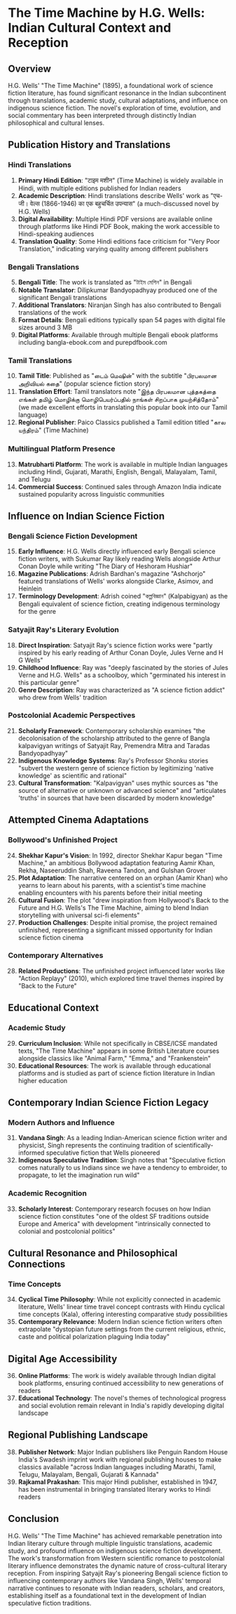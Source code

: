 # The Time Machine by H.G. Wells: Indian Cultural Context and Reception

## Overview

H.G. Wells' "The Time Machine" (1895), a foundational work of science fiction literature, has found significant resonance in the Indian subcontinent through translations, academic study, cultural adaptations, and influence on indigenous science fiction. The novel's exploration of time, evolution, and social commentary has been interpreted through distinctly Indian philosophical and cultural lenses.

## Publication History and Translations

### Hindi Translations

1. **Primary Hindi Edition**: "टाइम मशीन" (Time Machine) is widely available in Hindi, with multiple editions published for Indian readers
2. **Academic Description**: Hindi translations describe Wells' work as "एच-जी। वेल्स (1866-1946) का एक बहुचर्चित उपन्यास" (a much-discussed novel by H.G. Wells)
3. **Digital Availability**: Multiple Hindi PDF versions are available online through platforms like Hindi PDF Book, making the work accessible to Hindi-speaking audiences
4. **Translation Quality**: Some Hindi editions face criticism for "Very Poor Translation," indicating varying quality among different publishers

### Bengali Translations

5. **Bengali Title**: The work is translated as "টাইম মেশিন" in Bengali
6. **Notable Translator**: Dilipkumar Bandyopadhyay produced one of the significant Bengali translations
7. **Additional Translators**: Niranjan Singh has also contributed to Bengali translations of the work
8. **Format Details**: Bengali editions typically span 54 pages with digital file sizes around 3 MB
9. **Digital Platforms**: Available through multiple Bengali ebook platforms including bangla-ebook.com and purepdfbook.com

### Tamil Translations

10. **Tamil Title**: Published as "டைம் மெஷின்" with the subtitle "பிரபலமான அறிவியல் கதை" (popular science fiction story)
11. **Translation Effort**: Tamil translators note "இந்த பிரபலமான புத்தகத்தை எங்கள் தமிழ் மொழிக்கு மொழிபெயர்ப்பதில் நாங்கள் சிறப்பாக முயற்சித்தோம்" (we made excellent efforts in translating this popular book into our Tamil language)
12. **Regional Publisher**: Paico Classics published a Tamil edition titled "கால யந்திரம்" (Time Machine)

### Multilingual Platform Presence

13. **Matrubharti Platform**: The work is available in multiple Indian languages including Hindi, Gujarati, Marathi, English, Bengali, Malayalam, Tamil, and Telugu
14. **Commercial Success**: Continued sales through Amazon India indicate sustained popularity across linguistic communities

## Influence on Indian Science Fiction

### Bengali Science Fiction Development

15. **Early Influence**: H.G. Wells directly influenced early Bengali science fiction writers, with Sukumar Ray likely reading Wells alongside Arthur Conan Doyle while writing "The Diary of Heshoram Hushiar"
16. **Magazine Publications**: Adrish Bardhan's magazine "Ashchorjo" featured translations of Wells' works alongside Clarke, Asimov, and Heinlein
17. **Terminology Development**: Adrish coined "কল্পবিজ্ঞান" (Kalpabigyan) as the Bengali equivalent of science fiction, creating indigenous terminology for the genre

### Satyajit Ray's Literary Evolution

18. **Direct Inspiration**: Satyajit Ray's science fiction works were "partly inspired by his early reading of Arthur Conan Doyle, Jules Verne and H G Wells"
19. **Childhood Influence**: Ray was "deeply fascinated by the stories of Jules Verne and H.G. Wells" as a schoolboy, which "germinated his interest in this particular genre"
20. **Genre Description**: Ray was characterized as "A science fiction addict" who drew from Wells' tradition

### Postcolonial Academic Perspectives

21. **Scholarly Framework**: Contemporary scholarship examines "the decolonisation of the scholarship attributed to the genre of Bangla kalpavigyan writings of Satyajit Ray, Premendra Mitra and Taradas Bandyopadhyay"
22. **Indigenous Knowledge Systems**: Ray's Professor Shonku stories "subvert the western genre of science fiction by legitimizing 'native knowledge' as scientific and rational"
23. **Cultural Transformation**: "Kalpavigyan" uses mythic sources as "the source of alternative or unknown or advanced science" and "articulates 'truths' in sources that have been discarded by modern knowledge"

## Attempted Cinema Adaptations

### Bollywood's Unfinished Project

24. **Shekhar Kapur's Vision**: In 1992, director Shekhar Kapur began "Time Machine," an ambitious Bollywood adaptation featuring Aamir Khan, Rekha, Naseeruddin Shah, Raveena Tandon, and Gulshan Grover
25. **Plot Adaptation**: The narrative centered on an orphan (Aamir Khan) who yearns to learn about his parents, with a scientist's time machine enabling encounters with his parents before their initial meeting
26. **Cultural Fusion**: The plot "drew inspiration from Hollywood's Back to the Future and H.G. Wells's The Time Machine, aiming to blend Indian storytelling with universal sci-fi elements"
27. **Production Challenges**: Despite initial promise, the project remained unfinished, representing a significant missed opportunity for Indian science fiction cinema

### Contemporary Alternatives

28. **Related Productions**: The unfinished project influenced later works like "Action Replayy" (2010), which explored time travel themes inspired by "Back to the Future"

## Educational Context

### Academic Study

29. **Curriculum Inclusion**: While not specifically in CBSE/ICSE mandated texts, "The Time Machine" appears in some British Literature courses alongside classics like "Animal Farm," "Emma," and "Frankenstein"
30. **Educational Resources**: The work is available through educational platforms and is studied as part of science fiction literature in Indian higher education

## Contemporary Indian Science Fiction Legacy

### Modern Authors and Influence

31. **Vandana Singh**: As a leading Indian-American science fiction writer and physicist, Singh represents the continuing tradition of scientifically-informed speculative fiction that Wells pioneered
32. **Indigenous Speculative Tradition**: Singh notes that "Speculative fiction comes naturally to us Indians since we have a tendency to embroider, to propagate, to let the imagination run wild"

### Academic Recognition

33. **Scholarly Interest**: Contemporary research focuses on how Indian science fiction constitutes "one of the oldest SF traditions outside Europe and America" with development "intrinsically connected to colonial and postcolonial politics"

## Cultural Resonance and Philosophical Connections

### Time Concepts

34. **Cyclical Time Philosophy**: While not explicitly connected in academic literature, Wells' linear time travel concept contrasts with Hindu cyclical time concepts (Kala), offering interesting comparative study possibilities
35. **Contemporary Relevance**: Modern Indian science fiction writers often extrapolate "dystopian future settings from the current religious, ethnic, caste and political polarization plaguing India today"

## Digital Age Accessibility

36. **Online Platforms**: The work is widely available through Indian digital book platforms, ensuring continued accessibility to new generations of readers
37. **Educational Technology**: The novel's themes of technological progress and social evolution remain relevant in India's rapidly developing digital landscape

## Regional Publishing Landscape

38. **Publisher Network**: Major Indian publishers like Penguin Random House India's Swadesh imprint work with regional publishing houses to make classics available "across Indian languages including Marathi, Tamil, Telugu, Malayalam, Bengali, Gujarati & Kannada"
39. **Rajkamal Prakashan**: This major Hindi publisher, established in 1947, has been instrumental in bringing translated literary works to Hindi readers

## Conclusion

H.G. Wells' "The Time Machine" has achieved remarkable penetration into Indian literary culture through multiple linguistic translations, academic study, and profound influence on indigenous science fiction development. The work's transformation from Western scientific romance to postcolonial literary influence demonstrates the dynamic nature of cross-cultural literary reception. From inspiring Satyajit Ray's pioneering Bengali science fiction to influencing contemporary authors like Vandana Singh, Wells' temporal narrative continues to resonate with Indian readers, scholars, and creators, establishing itself as a foundational text in the development of Indian speculative fiction traditions.